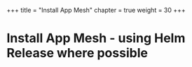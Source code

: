 +++
title = "Install App Mesh"
chapter = true
weight = 30
+++

# Install App Mesh - using Helm Release where possible

[//]: # (add content here)